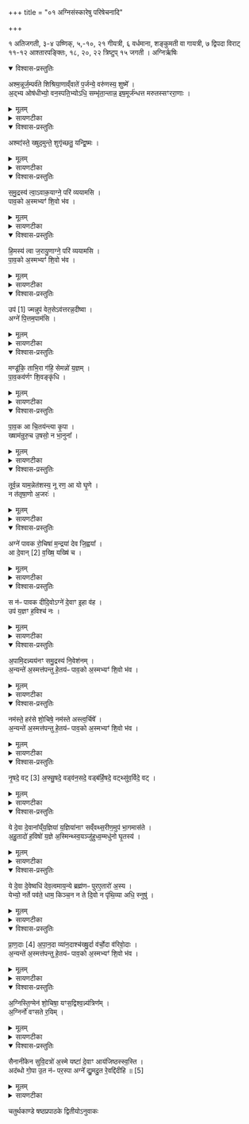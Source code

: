 +++
title = "०१ अग्निसंस्कारेषु परिषेचनादि"

+++

१ अतिजगती,
३-४ उष्णिक्, ५,-१०, २१ गीयत्री,
६ वर्धमाना, शङ्कुमती वा गायत्री,
७ द्विपदा विराट्
११-१२ आश्तारपङ्क्तिः, १८, २०, २२ त्रिष्टुप्
१५ जगती । अग्निर्ऋषिः

<details open><summary>विश्वास-प्रस्तुतिः</summary>

अश्म॒न्नूर्ज॒म्पर्व॑ते शिश्रिया॒णाव्ँवाते॑ प॒र्जन्ये॒ वरु॑णस्य॒ शुष्मे᳚ ।  
अ॒द्भ्य ओष॑धीभ्यो॒ वन॒स्पति॒भ्योऽधि॒ सम्भृ॑ता॒न्तान्न॒ इष॒मूर्ज॑न्धत्त मरुतस्सꣳररा॒णाः ।  
</details>

<details><summary>मूलम्</summary>

अश्म॒न्नूर्ज॒म्पर्व॑ते शिश्रिया॒णाव्ँवाते॑ प॒र्जन्ये॒ वरु॑णस्य॒ शुष्मे᳚ ।  
अ॒द्भ्य ओष॑धीभ्यो॒ वन॒स्पति॒भ्योऽधि॒ सम्भृ॑ता॒न्तान्न॒ इष॒मूर्ज॑न्धत्त मरुतस्सꣳररा॒णाः ।  
</details>

<details><summary>सायणटीका</summary>

[अथ चतुर्थकाण्डे षष्ठः प्रपाठकः]।  
[तत्र प्रथमोऽनुवाकः] ।  
यस्य निःश्वसितं वेदा यो वेदेभ्योऽखिलं जगत्।  
निर्ममे तमहं वन्दे विद्यातीर्थमहेश्वरम्॥  
प्रपाठके पञ्चमे हि चितिसंपूर्त्यनन्तरम्।  
वर्णितो रुद्रहोमोऽथ षष्ठे वाच्याऽग्निसंस्कृतिः॥  
परिषेचनमारभ्य संस्कारा ये चिकीर्षिताः।  
ते पञ्चस्वनुवाकेषु प्रोक्ताः शेषोऽश्वमेधगः॥  
तत्र प्रथमानुवाके परिषेचनविकर्षणादयोऽभिधीयन्ते।  

कल्पः —  ‘उदकुम्भमादायाध्वर्युरश्मन्नूर्जमिति त्रिः प्रदक्षिणमग्निं परिषिञ्चन्पर्येति” इति।   पाठस्तु—  २१५० अश्यन्नूर्जमिति।   हे मरुतः संरराणाः सम्यग्दानशीला यूयमग्न्यादिगतामूर्जं बलहेतुमिषमन्नं नोऽस्मभ्यं धत्त संपादयत।   कीदृशमिषम्, अश्मन्पाषाणे पर्वते मेरुविन्ध्यहिमवदादौ वात प्रचण्डवायौ पर्जन्ये वर्षणक्षमे प्रौढे मेघे वरुणस्य शुष्मे वरुणसंवन्धिनि बले च शिश्रियाणामाश्रितामूर्जं सारभूतां, तथाऽद्भ्यो जलेभ्य ओषधीम्यो व्रीहियवादिम्यो वनस्पतिम्य उदुम्बरादिम्यः सकाशादधिसंभृतामधिकत्वेन सम्यक्संपादिताम्।   यदन्नमश्मादिष्वाश्रित्य सारत्वेनावतिष्ठते, यच्च जलादिम्यः संपाद्यते, यदप्यस्माकं बलहेतुस्तथाविधमन्नं प्रयच्छ।   तमेतं मन्त्रं विनियुङ्क्ते —  
— अश्मन्नूर्जमिति परि षिञ्चति मार्जयन्तेवैनमथो तर्पयत्येव स एनं तृप्तोऽक्षुध्यन्नशोचन्नमुष्मिलोँक उप तिष्ठते” (सं. का. ५ प्र. ४ अ. ४) इति।  
एनमग्निं मार्जयति शुद्धं करोति।   अपि च तर्पयति।   स तृप्तोग्निः स्वर्गलोके क्षुत्पीडारहितः संतापरहितः सन्नेनं यजमानं सेवते।   एतद्वेदनं प्रशंयति— “तृप्यति प्रजया पशुभिर्य एवं वेद” (सं. का. ५ प्र. ४ अ. ४) मन्त्रस्य चतुर्थपाद ऊर्जं मरुत इति पदद्वयस्य तात्पर्यं प्रदर्शयति —  
 “तां न इषमूर्णं धत्त मरुतः सꣳरराणा इत्याहान्नं वा उर्गन्नं मरुतोऽन्नमेवाव रुन्धे” (सं. का. ५ प्र. ४ अ. ४) इति।  
ऊर्ग्बलहेतुरन्नमेव, मरुतोऽप्यन्नसंपादकत्वादन्नम्।   अत उभयोः पठनादन्नं प्राप्नोति।  
</details>

<details open><summary>विश्वास-प्रस्तुतिः</summary>

अश्मꣵ॑स्ते॒ ख्षुद॒मुन्ते॒ शुगृ॑च्छतु॒ यन्द्वि॒ष्मः ।  
</details>

<details><summary>मूलम्</summary>

अश्मꣵ॑स्ते॒ ख्षुद॒मुन्ते॒ शुगृ॑च्छतु॒ यन्द्वि॒ष्मः ।  
</details>

<details><summary>सायणटीका</summary>

कल्पः—  “अश्मꣳस्ते क्षुदुमं ते शुगृच्छत्विति त्रिरपरिषिञ्चन्प्रति पर्येति” इति।   पाठस्तु— अश्मꣳस्ते क्षुदमुमिति।   हेऽश्मन्निष्टकामिर्दृढं निष्पादितत्वात्पाषाणसदृशाग्ने यत्ते क्षुत्त्वदीया क्षुत्पीडा या च ते शुक्त्वदीयः संतापस्तदुभयमपि यं वैरिणं द्विष्मः अमुं द्वेष्यमृच्छतु प्राप्नोति।   अस्य मन्त्रस्य तात्पर्यं दर्शयति —  
 “अश्मꣳस्ते क्षुदनुं ते शुगृच्छतु यं द्विष्म इत्याह यमेव द्वेष्टि तमस्या क्षुधा च शुचा चार्पयति” [सं. का. ५ प्र. ४ अ. ४] इति।  
 २१५१ परिषेचनकाले प्रदक्षिणावृत्तिं विधत्ते—  
 “त्रिः परिषिञ्चन्पर्येति त्रिवृद्वा अग्निर्यावानेवाग्निस्तस्य शुचꣳ शमयति” [सं. का. ५ प्र. ४ अ. ४] इति।  
अग्नेराहवनीयादिरूपेण त्रिगुणत्वम्।   परिषेचनरहिताम् * प्रदक्षिणावृतिं विधत्ते–  
 “त्रिः पुनः पर्येति षट्सं पद्यन्ते षडवा ऋतव ऋतुभिरेवास्य शुचꣳ शमयति” [सं. का. ५ प्र. ४ अ. ४] इति।  
पूर्वेण प्रदक्षिणत्रयेण सह षट्संख्यासंपत्तिः।  
</details>

<details open><summary>विश्वास-प्रस्तुतिः</summary>

स॒मु॒द्रस्य॑ त्वा॒ऽवाक॒याग्ने॒ परि॑ व्ययामसि ।  
पाव॒को अ॒स्मभ्यꣳ॑ शि॒वो भ॑व ।  
</details>

<details><summary>मूलम्</summary>

स॒मु॒द्रस्य॑ त्वा॒ऽवाक॒याग्ने॒ परि॑ व्ययामसि ।  
पाव॒को अ॒स्मभ्यꣳ॑ शि॒वो भ॑व ।  
</details>

<details><summary>सायणटीका</summary>

कल्पः —  “अवकां वेतसशाखां मण्डूकं च दीर्घवंशे प्रवघ्य समुद्रस्य त्वाऽवाकयेति सप्तभिरष्टभिर्वाऽग्निं विकर्षति” इति।   तत्र प्रथमामाह— समुद्रस्य त्वेति।   अवका शैवालम्।   हेऽग्ने त्वां समुद्रस्यावाकया समुद्रसंबन्धिना शैवालेना परिव्ययामसि परितः संवृणोमि।   उपरिभागे सर्वत्र विकर्षामीत्यर्थः।   त्वं च स्मभ्यमस्तदर्थं पावकः शोधकः शिवः शान्तश्च भव।  
</details>

<details open><summary>विश्वास-प्रस्तुतिः</summary>

हि॒मस्य॑ त्वा ज॒रायु॒णाग्ने॒ परि॑ व्ययामसि ।  
पा॒व॒को अ॒स्मभ्यꣳ॑ शि॒वो भ॑व ।  
</details>

<details><summary>मूलम्</summary>

हि॒मस्य॑ त्वा ज॒रायु॒णाग्ने॒ परि॑ व्ययामसि ।  
पा॒व॒को अ॒स्मभ्यꣳ॑ शि॒वो भ॑व ।  
</details>

<details><summary>सायणटीका</summary>

अथ द्वीतीवामाह— हिमस्य त्वेति।   हेऽग्ने त्वां हिमस्य शैत्यस्य जरायुणा जरायुवदुत्पत्ति स्थानीयेन शैवालेन।   शेषं पूर्ववत्।  
</details>

<details open><summary>विश्वास-प्रस्तुतिः</summary>

उप॑ [1]  ज्मन्नुप॑ वेत॒सेऽव॑त्तरन्न॒दीष्वा ।  
अग्ने॑ पि॒त्तम॒पाम॑सि ।  
</details>

<details><summary>मूलम्</summary>

उप॑ [1]  ज्मन्नुप॑ वेत॒सेऽव॑त्तरन्न॒दीष्वा ।  
अग्ने॑ पि॒त्तम॒पाम॑सि ।  
</details>

<details><summary>सायणटीका</summary>

अथ तृतीयामाह— उप ज्मन्नुपेति।   हेऽग्ने ज्मा पृथिवी तस्यामुपगतो वर्तसे।   तथा वेतसे वञ्जुलक उपगतो वर्तसे।   तथा नदीष्वा नदीणलेष्वपि अवत्तरमतिशयेन रक्षकत्वे यथा भवति तथोपोगतो वर्तसे।   तथा त्वमपां पित्तमसि तेजोऽसि।  
</details>

<details open><summary>विश्वास-प्रस्तुतिः</summary>

मण्डू॑कि॒ ताभि॒रा ग॑हि॒ सेमन्नो॑ य॒ज्ञम् ।  
पा॒व॒कव॑र्णꣳ शि॒वङ्कृ॑धि ।  
</details>

<details><summary>मूलम्</summary>

मण्डू॑कि॒ ताभि॒रा ग॑हि॒ सेमन्नो॑ य॒ज्ञम् ।  
पा॒व॒कव॑र्णꣳ शि॒वङ्कृ॑धि ।  
</details>

<details><summary>सायणटीका</summary>

अथ चतुर्थीमाह— भण्डृकि ताभिरिति।   हे मण्ढुकि मण्डूकजातीये ताभिः समनश्वर्रोक्ताभिर्ऋग्मिः सहाऽऽगह्यागच्छ।   सा त्वमिमनुष्ठीयमानं नो॑ऽमदीयं यज्ञं पावक वर्णमग्निसमानते॑जस्कं शिवं फलप्रदत्वेत शान्त कृधि कुरु।  
</details>

<details open><summary>विश्वास-प्रस्तुतिः</summary>

पा॒व॒क आ चि॒तय॑न्त्या कृ॒पा ।  
ख्षाम॑न्रुरु॒च उ॒षसो॒ न भा॒नुना᳚ ।  
</details>

<details><summary>मूलम्</summary>

पा॒व॒क आ चि॒तय॑न्त्या कृ॒पा ।  
ख्षाम॑न्रुरु॒च उ॒षसो॒ न भा॒नुना᳚ ।  
</details>

<details><summary>सायणटीका</summary>

अथ पञ्चमीमाह— पावक आ इति।   हे मण्डूकि पावके स्मिन्नग्नौ विषयभूते सति चिन्त * ख. पुस्तकटिप्पणिकायां ‘परिषेचनराहितां प्रदक्षिणावृत्तिमिति पाठो भवितुं युक्त’ इति।  
२१५२ यन्त्या चिन्वानया कृपा कृपया सामर्थ्येन युक्ता सत्या इहाऽऽहगच्छ।   त्वय्यागतयां सत्यामयमग्निः सामन्क्षाम्नि पृथिव्यां रुरुचे दीप्तवान्।   तत्र दृष्मान्तः—उषसो न भानुना।   उषःकालसंबन्धिना प्रकाशेन यथा पदार्था दीप्यन्ते तद्वत्।  
</details>

<details open><summary>विश्वास-प्रस्तुतिः</summary>

तूर्व॒न्न याम॒न्नेत॑शस्य॒ नू रण॒ आ यो घृ॒णे ।  
न त॑तृषा॒णो अ॒जरः॑ ।  
</details>

<details><summary>मूलम्</summary>

तूर्व॒न्न याम॒न्नेत॑शस्य॒ नू रण॒ आ यो घृ॒णे ।  
न त॑तृषा॒णो अ॒जरः॑ ।  
</details>

<details><summary>सायणटीका</summary>

अथ षष्ठीमाह— तूर्वन्न यामन्निति।   योऽग्निरेतशस्य गमनकुशलस्याश्वस्य यामिन्नियामके रणे युद्धे तूर्वन्न परबलानि हिंसन्निवाऽऽघृणे नु सर्वतो दीप्यते खलु सोऽग्निरजरो जरारहितस्ततृषाणो न तृष्णायुक्तो न भवति।   यथा लोके शीघ्रगमनस्वभावमश्वं वामहस्तगतेन खलीनेन दृढं नियम्य रणे प्रवर्तमानः पुरुषः परबलानि हिंसन्न त्वरत एवमयमग्निः प्रज्वलति न कदाचिज्जीर्यति, नाप्यसौ तृष्णायुक्तः किंतु तृप्त इत्यर्थः।  
</details>

<details open><summary>विश्वास-प्रस्तुतिः</summary>

अग्ने॑ पावक रो॒चिषा॑ म॒न्द्रया॑ देव जि॒ह्वया᳚ ।  
आ दे॒वान् [2]  व॒ख्षि॒ यख्षि॑ च ।  
</details>

<details><summary>मूलम्</summary>

अग्ने॑ पावक रो॒चिषा॑ म॒न्द्रया॑ देव जि॒ह्वया᳚ ।  
आ दे॒वान् [2]  व॒ख्षि॒ यख्षि॑ च ।  
</details>

<details><summary>सायणटीका</summary>

अथ सप्तमीमाह— अग्ने पावकेति।   हे पावक शोधक देव द्योतनात्मकाग्ने रोचिषा दीप्तिमत्या मन्द्रया श्लक्ष्णया जिह्वया वाचा देवागावक्षि आवह यक्षि यज।  
</details>

<details open><summary>विश्वास-प्रस्तुतिः</summary>

स न॑ᳶ पावक दीदि॒वोऽग्ने॑ दे॒वाꣳ इ॒हा व॑ह ।  
उप॑ य॒ज्ञꣳ ह॒विश्च॑ नः ।  
</details>

<details><summary>मूलम्</summary>

स न॑ᳶ पावक दीदि॒वोऽग्ने॑ दे॒वाꣳ इ॒हा व॑ह ।  
उप॑ य॒ज्ञꣳ ह॒विश्च॑ नः ।  
</details>

<details><summary>सायणटीका</summary>

अथाष्ठमीमाह स न पावकेति।   हे पावक शोधक दीदिवो दीप्यमानाग्ने नोऽस्मदर्थं देवानिह कर्मण्यावह, अस्माकमिमं यज्ञं हविश्चोपं देवसमीपे प्रापय।   एतैरष्टभिर्मन्त्रैः साध्यं विकर्षणं विधत्ते—  
 “अपां वा एतत्पुष्यं यद्वेतसोऽषाꣳ शरोऽवका वेतसशाखया चादकाभिश्च वि कर्षत्यापो वै शान्ताः शान्ताभिरेवास्य शुचꣳ शमयति” (सं. का. ५ प्र. ४ अ. ४) इति।  
योऽयं वेतसः सोऽयमपां पुष्यस्थानीयोऽप्सु जायमानत्वात्।   याश्चावका शैवालभिधास्ता अपां शरः सारं दघ्नो मण्डमिव।   तस्मादेताभ्यामाग्निं विकर्षेत्, चितेरुपरि नानादिक्षु विविधमेतदुभयमाकर्षेदित्यर्थः।   आषो दाहनिवारकत्वाच्छान्ताः अप्संभन्धिना द्रव्यद्वयेन विकर्षणे सति शान्ताभिर्ऋग्भिरेवास्याग्नेः शुचं शमयति।  
पूर्वोक्तद्रव्यद्वयेन सह मष्डूकस्यापि विकर्षणसाधानत्वं विधत्ते—  
  २१५३ ‘यो वा अग्निं चितं प्रथमः पशुरधिक्रामतीश्वरो वै तꣳ शुचा प्रदहो मण्डूकेन वि कर्षत्येव वै पशूनामनुपजीवनीयो न वा एष ग्राम्येषु पशुषु हितो नाऽऽरण्येषु तमेव शुचाऽर्पयति” (सं. का. ५ प्र. ४ अ. ४) इति।  
गोमहिषाजादीनां मध्ये यः पशुरिममिष्टकाभिश्चितमग्निं प्रथममधिरुह्य दाहेनाऽऽकामति तं पशुं संतापेन प्रदग्धुमयमग्निः प्रभुर्भेवति।   तस्मात्पश्वन्तरेण विकर्षणं न कुर्यात्किंतु मण्डूकेन कुर्यात्।   मण्डूकश्च यागयोग्येषु ग्राभ्येष्वारप्येषु च पशुष्वनन्तर्भावाल्लोकेऽपि गोमहिषादिवदुपयोगादर्शनाच्च केनाप्युपजीव्यो न भवति।   अतस्तेन विकर्षणे तमेव मण्डूकं संतापेन योजयति।  
तस्मिन्विकर्षणे समुद्रस्य त्वेत्यादीन्मन्त्रान्विनियुङ्क्ते —  
— “अष्टाभिर्वि कर्षत्यष्टाक्षरा गायत्री गायत्रोऽग्निर्यावानेवाग्निस्तस्य शुच शमयति” (सं. का. ५ प्र. ४ अ. ४) इति।  
सामान्यतो विहितान्मन्त्रान्विशेषते विधत्ते–  
 “पावकवतीभिरन्नं वै पावकोऽन्नेनैवास्य शुचꣳ शमयति” (सं. का. ५ प्र. ४ अ. ४) इति।   पावको अस्मभ्यꣳ शिवो भवेत्येवं पावकशब्दो चास्वृक्षु वर्तते ताः पावकवत्य इत्यर्थः ताभिर्विकर्षतीत्यनुवर्तते।   पावकस्याग्नेरन्नवचनहेतुत्वादन्नत्वम्।  
</details>

<details open><summary>विश्वास-प्रस्तुतिः</summary>

अ॒पामि॒दन्न्यय॑नꣳ समु॒द्रस्य॑ नि॒वेश॑नम् ।  
अ॒न्यन्ते॑ अ॒स्मत्त॑पन्तु हे॒तय॑ᳶ पाव॒को अ॒स्मभ्यꣳ॑ शि॒वो भ॑व ।  
</details>

<details><summary>मूलम्</summary>

अ॒पामि॒दन्न्यय॑नꣳ समु॒द्रस्य॑ नि॒वेश॑नम् ।  
अ॒न्यन्ते॑ अ॒स्मत्त॑पन्तु हे॒तय॑ᳶ पाव॒को अ॒स्मभ्यꣳ॑ शि॒वो भ॑व ।  
</details>

<details><summary>सायणटीका</summary>

कल्पः —  “अपामिदं न्ययनं नमस्ते हरसे शोचिष इति द्वाभ्यामग्निमधिरोहति” इति।   तत्र प्रथमामाह– अपामिदमिति।   इदं चित्याग्निस्थानमपां न्ययनं नियमेन प्राप्तिस्थानं यागद्वाराऽप्यापः प्राप्यन्ते।   अत एवापां बहुलत्वात्समुद्रस्य निवेशनं गृहस्थानियम्।   तद्रूप हेऽग्ने ते त्वदीया हेतयोऽस्मतोऽन्यं विरोधिनं पुरुषं तपन्तु क्लेशयन्तु।   अस्मभ्यमस्मदर्थं पावकः शुद्धः शिवः शान्तश्च भव।  
</details>

<details open><summary>विश्वास-प्रस्तुतिः</summary>

नम॑स्ते॒ हर॑से शो॒चिषे॒ नम॑स्ते अस्त्व॒र्चिषे᳚ ।  
अ॒न्यन्ते॑ अ॒स्मत्त॑पन्तु हे॒तय॑ᳶ पाव॒को अ॒स्मभ्यꣳ॑ शि॒वो भ॑व ।  
</details>

<details><summary>मूलम्</summary>

नम॑स्ते॒ हर॑से शो॒चिषे॒ नम॑स्ते अस्त्व॒र्चिषे᳚ ।  
अ॒न्यन्ते॑ अ॒स्मत्त॑पन्तु हे॒तय॑ᳶ पाव॒को अ॒स्मभ्यꣳ॑ शि॒वो भ॑व ।  
</details>

<details><summary>सायणटीका</summary>

अथ द्वितीयमाह–  नमस्ते हरस इति।   हेऽग्ने ते तव हरसे रसानां हन्त्रे शोचिषे शोषणहेतवे  तेजसे नमोऽस्तु।   किंच, ते तवार्चिषे पदार्थान्पकाशयित्रे तेजसे नमोऽस्तु।   अन्यमित्यादि पूर्ववत्।   एतन्मन्त्रसाध्यादधिरोहणात्पूर्वमुपानत्प्रतिमोचनं विधत्ते–  
  २१५४ “मृत्युर्वा एत्र यदग्रिर्ब्रह्मण एतद्रूपं यत्कृष्णाजिनं कार्ष्णी उपानहावुप मुञ्चते ब्रह्मणैव मृत्योरन्तर्धत्ते” [सं. का. ५ प्र. ४ अ. ४] इति।  
अग्नेर्दाहकत्वान्मृत्युत्वं प्रसिद्धं, कृष्णाजिनं तु ब्रह्मणो वेदस्य रूपम्।   अत एव दीक्षाप्रकरणे समाम्नायते—  
“ऋक्सामे वै देवेभ्यो यज्ञायातिष्ठमाने कृष्णो रूपं कृत्वाऽपक्रम्यतिष्ठताम्” इति।   कृष्णाजिननिर्मिते उपानहो कार्ष्णी, तयोः प्रतिमोके सति वेदेनैव मृत्युरन्तर्हितो भवति।  
उपानद्द्वयस्य प्रतिमोकाप्रतिमोकयोर्दोषसद्भावादेकस्य एव प्रतिमोकं विधत्ते।   
“अन्तर्मुत्योर्धत्तेऽन्तरन्नाद्यादित्याहुरन्यामुपमुञ्चेतऽन्यां नान्तरेव मृत्योर्धत्तेऽवान्नाद्यꣳ रुन्धे” (सं. का. ५ प्र. ४ अ. ४) इति।  
उभयोरप्यप्रतिमोकतया मृत्युवाधः।   प्रतिमोकेन मृत्योरन्तर्धानं मृत्युरुपशम्यप्ति।   अस्ति त्वन्यो दोषः यथा मृत्योरन्तर्धानमेवमन्नाद्यादप्यन्तर्हितो भवतीत्येवमभिज्ञा आहुः।   अतस्तत्परिहारायैकामुपानहमुपमुञ्चत इतरां नोपमुञ्चेत्।   तथा सत्युपमोकादूर्ध्वं यञ्चितेरधिरोहणं तदङ्गभूते द्वितीयेऽस्मिन्मन्त्रे प्रथमार्धस्य उदानदुपमोकादूर्ध्वं यच्चितेरधिरेहणुं तदङ्गभूते द्वितीयेऽस्मिन्मन्त्रे प्रथमार्धत्य तात्पर्यं दर्शयति —  
 “नमस्ते हरसे शोचिव इत्याह नमस्कृत्य हि वरीयाꣳसमुपच न्ति” (सं. का. ५ प्र. ४ अ. ४) इति।  
लोके हि योऽतिशयेन वसुमान्भवति तं भृत्या आदौ नमस्कृत्य पचादुपचरन्ति।   ततोऽग्नेरप्यत्र नमस्कारो युक्तः।   तृतीयपादस्य तात्पर्यं दर्शयति।  
“अन्नं ते अस्मत्तपन्तु हेतय इत्याह यमेव द्वेष्ठि तमस्य शुचाऽर्पयति” (सं. का. ५ प्र. ४ अ. ४) इति।  
तं द्वेष्यमस्याग्नेः संतापेन योजयति।  
चतुर्थपादस्य तात्पर्यं दर्शयति —  
 “पावको अस्मभ्यꣳ शिवो भवेत्याहान्नं वै पावकोऽन्नमेवाव रुन्धे” (सं. का. ५ प्र. ४ अ. ४) इति।  
अपामिदं न्ययनमित्यादिमन्त्रसंख्याविशिष्टमधिरोहणं विधत्ते–  
 “द्वाभ्यामधि क्रमाति प्रतिष्ठित्यै” (सं. का. ५ प्र. ४ अ. ४) इति।  
२१५५ सामान्येन विनियुक्तौ मन्त्रौ पुनर्विशेषाकारेण विनियुङ्क्ते —  
 “अपस्यवतीभ्याꣳ शान्त्ये” (सं. का. ५ प्र. ४ अ. ४) इति।  
अपामिदमित्येवमपूशब्दो ययोर्ऋचोस्ते अपस्यवत्यौ।   ताभ्यामधिरोहणे सत्यग्नितापस्य शान्तिर्भवति।  
</details>

<details open><summary>विश्वास-प्रस्तुतिः</summary>

नृ॒षदे॒ वट् [3]  अ॒फ्सु॒षदे॒ वड्व॑न॒सदे॒ वड्ब॑र्हि॒षदे॒ वट्थ्सु॑व॒र्विदे॒ वट् ।  
</details>

<details><summary>मूलम्</summary>

नृ॒षदे॒ वट् [3]  अ॒फ्सु॒षदे॒ वड्व॑न॒सदे॒ वड्ब॑र्हि॒षदे॒ वट्थ्सु॑व॒र्विदे॒ वट् ।  
</details>

<details><summary>सायणटीका</summary>

कल्पः —   “नृषदे वडिति पञ्चभिरुत्तरवेदिवदाग्निं स्वयमातृण्णां वा व्प्राधार्य” इति।   पाठस्तु— नुषदे वडिति।   नृषु मनुष्येषु जाठराग्निरूपेण सीदतीति नृषत्, तस्मै वड्डविर्दत्तम्।   वाडवरूपेणाप्सु सीदतीत्यप्सुवत्।   दावाग्निरूपेण वने सीदतीति वनसत्।   आहवनीयादिरूपेण वर्हिषि यज्ञे सीदतीति बर्हिषत्।   आदित्यरूपेण स्वर्गं बिन्दते लभत इति सुवर्वित्।   एतान्मन्त्रान्विनियुङ्ङ्क्ते— “नृषदे वडिति व्याधारयति पङ्क्त्याऽऽहुत्या यज्ञमुखमारभते” [सं. का. ५ प्र. ४ अ. ४] इति।  
पञ्चसंख्योपेतयाऽऽहुत्वा यज्ञे मुख्यमङ्गमुपक्रान्तवान्भवति।  
अथ दक्षिणमंसमुत्तरां श्रौणिमित्यादिकं वक्रत्वं विधत्ते—  

“अक्ष्णया व्याघारयति तस्मादक्ष्णया पशवोऽङ्गानि प्र हरन्ति प्रतिष्ठित्यै” [सं. का. ५ प्र. ४ अ. ६] इति।  
मन्त्रगतं वट्शब्दं प्रशंसति—  
“यद्वषट्कुर्याद्यातयामाऽस्य वषट्कारः स्याद्यान्न वषट्कुर्याद्रक्षाꣳसि यज्ञꣳ हन्युर्वडित्याह परोक्षमेव वषट्करोति नास्य यातयामा वषट्कारो भवति न यज्ञꣳरक्षाꣳसि घ्नन्ति” (सं. का. ५ प्र. ४ अ. ५) इति।  
एतच्च वाक्यं सं ते वायुर्मातरिश्वा दधात्वितिमन्त्रे तस्मै च देवि वषडस्तु तुभ्यमित्यस्य पदस्य व्याख्यानरूपत्वं ब्राह्ममेनादाहृत्य सम्यग्षिवृतम्।  
</details>

<details open><summary>विश्वास-प्रस्तुतिः</summary>

ये दे॒वा दे॒वाना᳚य्ँय॒ज्ञिया॑ य॒ज्ञिया॑नाꣳ सव्ँवथ्स॒रीण॒मुप॑ भा॒गमास॑ते ।  
अ॒हु॒तादो॑ ह॒विषो॑ य॒ज्ञे अ॒स्मिन्थ्स्व॒यञ्जु॑हुध्व॒म्मधु॑नो घृ॒तस्य॑ ।  
</details>

<details><summary>मूलम्</summary>

ये दे॒वा दे॒वाना᳚य्ँय॒ज्ञिया॑ य॒ज्ञिया॑नाꣳ सव्ँवथ्स॒रीण॒मुप॑ भा॒गमास॑ते ।  
अ॒हु॒तादो॑ ह॒विषो॑ य॒ज्ञे अ॒स्मिन्थ्स्व॒यञ्जु॑हुध्व॒म्मधु॑नो घृ॒तस्य॑ ।  
</details>

<details><summary>सायणटीका</summary>

कल्पः —  “ये देवा देवानामिति द्वाभ्यामनुपरिचारं दध्ना मधुमिश्रेण दर्भग्रुमष्टिनाऽग्निं व्यवोक्षति” तत्र प्रथमामाह— ये देवा देवानामिति।   द्विविधा देवाः हविर्भुज इन्द्रवरुणादयः।   शरीरनिर्वाहकाः प्राणात्मकाः प्राणापानादयश्च।   दीध्वन्तीति व्युत्पत्तिरुभयत्रापि संभ  २१५६ वति।   उभयेऽप्येते यज्ञियाः।   तत्रेन्द्रादयो देवा यज्ञेन पूज्यत्वाद्यज्ञियाः।   प्राणादायस्तु यज्ञेन पूजकत्वाद्यज्ञियाः।   एवं सति यज्ञियानामिन्द्रादीनां देवानां संबन्धिनः प्राणरूपा ये यज्ञियानां(स्ते) संवत्सरेणं संवत्सरेण साध्यं चित्याग्निभागं भजनीयगुपासते सेवन्ते प्राणाद्या अहुतादः।   हुतं स्वाहाकारणे समर्पितमदन्तीति हुताद इन्द्रादयस्तद्विपरितत्वात्प्राणा अहुतादः।   तथाविधा हे प्राणा अस्मिन्यज्ञे हविषोऽस्माभिर्हूयमानस्य मधुनो मधुरस्य(घृतस्य) भागं स्वयं जुहुध्वं मदीयेन स्वाहाकारसमर्पणेन विना स्वयमेव स्वी कुरुत।  
</details>

<details open><summary>विश्वास-प्रस्तुतिः</summary>

ये दे॒वा दे॒वेष्वधि॑ देव॒त्वमाय॒न्ये ब्रह्म॑णᳶ पुरए॒तारो॑ अ॒स्य ।  
येभ्यो॒ नर्ते पव॑ते॒ धाम॒ किञ्च॒न न ते दि॒वो न पृ॑थि॒व्या अधि॒ स्नुषु॑ ।  
</details>

<details><summary>मूलम्</summary>

ये दे॒वा दे॒वेष्वधि॑ देव॒त्वमाय॒न्ये ब्रह्म॑णᳶ पुरए॒तारो॑ अ॒स्य ।  
येभ्यो॒ नर्ते पव॑ते॒ धाम॒ किञ्च॒न न ते दि॒वो न पृ॑थि॒व्या अधि॒ स्नुषु॑ ।  
</details>

<details><summary>सायणटीका</summary>

अथ द्वितीयामाह— ये देवा देवेष्विति।   ये प्राणा देवेष्विन्द्रादिष्वप्यति अधिष्ठातृत्वेन देवत्वमायन्प्राप्ताः प्राणैरधिष्ठिता एवेन्द्रादिविग्रहा व्यवहारन्तीत्यर्थः।   किंच ये प्राणा अस्य ब्रह्मणश्चयिमानस्याग्नेः परिवृढस्य पुरएतारः पुरतो गन्तारो निर्वाहका इत्यर्थः।   न खलु प्राणैर्विना चीयमानोऽग्निर्वौढुं शक्यते।   किंच येभ्य ऋते यान्विना किंचन धाम विशां न पवते न शुद्धं भवति ते प्राणरूपा देवा दिवो न दिव्यपि न तिष्ठन्ति, पृथिव्यां न भूमावपि न तिष्ठन्ति, किं तर्हि स्नुषु पर्वतसानुसदृशेषु शरीरगतचक्षुरादिगोलकेष्वाश्रित्य वर्तन्ते।  
एतन्मन्त्रद्वयं विनियुङ्क्ते —  
—  
“हुतादो वा अन्ये देवा अहुतादोऽन्ये तानग्निचिदेबोभयान्प्रीणाति ये देवा देवानामिति दघ्ना मधुमिश्रेणावोक्षति हुतादश्चैव देवानहुतादश्च यजमानः प्रीणाति तं यजमानं प्रीणन्ति दध्नैव हुतादः प्रीणाति मधुषाऽहुतादो ग्राम्यं वा एतदन्न यद्दध्यारण्यं मधु यद्दघ्ना मधुमिश्रेणावोक्षत्युभ स्यावरुद्ध्यै” [सं. का. ५ प्र. ४ अ. ५] इति।  
हुताद इन्द्रादयोऽहुतादः प्राणाः।   तानुभयानपि देवानयमग्निवित्प्रीणयितुमर्हति।   अतो मधुमिश्रेण दध्नाऽवोक्षणं कुर्यात्।   तेन चोभये प्रीताः सन्तो यजमानमपि प्रीणयन्ति।   तत्रापीन्द्राद्रीनां दघ्ना प्रीतिः, प्राणानां मधुना प्रीतिः।   किंच, दघ्नो ग्राम्यत्वान्मधुनश्चाऽऽरण्यत्वादुभाभ्यामवोक्षणे सत्युभयमपि संपादितं भवति।   अवोक्षमसाघनं प्रौढदर्भमुष्ठिं विधत्ते–  
  २१५७ “ग्रुमुष्टिनाऽवोक्षति प्राजापत्यो वै ग्रुमुष्टिः सयोनित्वाय” (सं. का. ५ प्र. ४ अ. ५) इति।  
गुरुः स्थूलो दर्भमुष्टिर्ग्रुमृष्टिः ।   तस्य प्रजापतिवत्प्रौढत्वात्प्राजापत्यत्वम्।   अतस्तेनावोक्षणं सयोनित्वाय भवति।   अग्निरपि प्रजापतिनोत्पादितत्वाप्राजापत्यः।   तेन समानयोनित्वम्।   मन्त्रद्वित्वं प्रशंसति– “द्वाभ्यां प्रतिष्ठित्यै” (सं. का. ५ प्र. ४ अ. ५) इति।  
अवोक्षणकाले परितो भ्रमणं विधत्ते–  
 “अनुपरिचारमवोक्षत्यपरिवर्गमेवैनान्प्रीणाति” [सं. का. ५ प्र. ४ अ. ५] इति।  
अनुपरिचारमनुक्रमेण परितश्चरित्वा परिवर्गमेवाग्न्यवयवेषु कस्यापि वर्जनमकृत्वेवैनामग्न्यवयवान्प्रीणाति।  
।  
</details>

<details open><summary>विश्वास-प्रस्तुतिः</summary>

प्रा॒ण॒दाः [4]  अ॒पा॒न॒दा व्या॑न॒दाश्च॑ख्षु॒र्दा व॑र्चो॒दा व॑रिवो॒दाः ।  
अ॒न्यन्ते॑ अ॒स्मत्त॑पन्तु हे॒तय॑ᳶ पाव॒को अ॒स्मभ्यꣳ॑ शि॒वो भ॑व ।  
</details>

<details><summary>मूलम्</summary>

प्रा॒ण॒दाः [4]  अ॒पा॒न॒दा व्या॑न॒दाश्च॑ख्षु॒र्दा व॑र्चो॒दा व॑रिवो॒दाः ।  
अ॒न्यन्ते॑ अ॒स्मत्त॑पन्तु हे॒तय॑ᳶ पाव॒को अ॒स्मभ्यꣳ॑ शि॒वो भ॑व ।  
</details>

<details><summary>सायणटीका</summary>

कल्पः —  “प्राणदा अपानदा इति प्रत्पवरोह्य” इति।   पाठस्तु— प्राणदा अपानदा इति।   यजमानाय प्राणं ददातीति प्राणदाः।   प्राणं सुस्थिरं करोतीत्यर्थः।   एवमुत्तरत्रापि।   वर्चो बलं, वरिवः प्र(पू) जा।   अन्यमित्यादि पूर्ववत्।  
प्राणादिदानप्रशक्तिपूर्वकं मन्त्रं व्याचष्टे– “वि वा एष प्राणैः प्रजया पशुभिर्ऋघ्यते योऽग्निं चिन्वन्नधिक्रामति प्राणदा अपानदा इत्याह प्राणानेवाऽऽत्मन्धत्ते वर्चोदा वरिवोदा इत्याह प्रजा वै वर्चः पशवो वरिवः प्रजामेव पशूनात्मन्धत्ते” (सं. का. ५ प्र. ४ अ. ५) इति।  
यो यजगानोऽग्निचयनकालेऽग्निमधिरोहत्येष प्राणादिभिर्वियुज्यते।   अतः प्राणादिदानं प्रार्थनीयमिति मन्त्रः प्रवर्तते।   तत्र पूर्वभागेन (ण) प्राणादीन्स्वात्मनि सुस्थितान्करोति उत्तरभागेन (ण) बलवाचिना वर्चःशब्देन पुत्रपौत्रादिरूपाः प्रजा उपलक्षिताः।   तासु हि सतीषु व्यवहर्तुं प्रवलत्वात्।   पूजावाचिना बरिवःशब्देन पशव उपलक्षिताः।   तेषु सत्सु क्षीरादिसंपत्त्या पूज्यो भवति।  
</details>

<details open><summary>विश्वास-प्रस्तुतिः</summary>

अ॒ग्निस्ति॒ग्मेन॑ शो॒चिषा॒ यꣳस॒द्विश्व॒न्न्य॑त्रिण᳚म् ।  
अ॒ग्निर्नो॑ वꣳसते र॒यिम् ।  
</details>

<details><summary>मूलम्</summary>

अ॒ग्निस्ति॒ग्मेन॑ शो॒चिषा॒ यꣳस॒द्विश्व॒न्न्य॑त्रिण᳚म् ।  
अ॒ग्निर्नो॑ वꣳसते र॒यिम् ।  
</details>

<details><summary>सायणटीका</summary>

कल्पः —  “अग्निस्तिग्मेनेति द्वाभ्यामग्नयेऽनीकवत एकामाहुतिं हुत्वा” इति।     २१५८ तत्र प्रथमामाह— अग्निस्तिग्मेनेति।   अयं चीयमानोऽग्निस्तिग्मेन शोचिषा तीक्ष्णया ज्वालयाऽत्त्रिणं राक्षसादिं विश्वं सर्व विरोधिनं नियंसन्नियमयतु।   विनाशयीत्वत्यर्थः।   अत्त्रमदनशीलं बाधकमनिष्टं तदस्यास्तीत्यत्त्री तं विनाशयतु।   किंचायमग्निर्नोऽस्मदर्थं रयिं धनं वंसते वंसितुं संभाजयितुमिच्छतु।  
</details>

<details open><summary>विश्वास-प्रस्तुतिः</summary>

सैनानी॑केन सुवि॒दत्रो॑ अ॒स्मे यष्टा॑ दे॒वाꣳ आय॑जिष्ठस्स्व॒स्ति ।  
अद॑ब्धो गो॒पा उ॒त न॑ᳶ पर॒स्पा अग्ने᳚ द्यु॒मदु॒त रे॒वद्दि॑दीहि ॥ [5]
</details>

<details><summary>मूलम्</summary>

सैनानी॑केन सुवि॒दत्रो॑ अ॒स्मे यष्टा॑ दे॒वाꣳ आय॑जिष्ठस्स्व॒स्ति ।  
अद॑ब्धो गो॒पा उ॒त न॑ᳶ पर॒स्पा अग्ने᳚ द्यु॒मदु॒त रे॒वद्दि॑दीहि ॥ [5]
</details>

<details><summary>सायणटीका</summary>

अथ द्वितीयामाह— सैनाऽनीकेनेति।   हेऽग्ने स त्वं द्युमद्दप्यिमानमुतापि च रेवद्वहुधनयुक्तं गृहक्षेत्रादिकं दिदीहि प्रकाशय।   कीदृशस्त्वम्, एनाऽनीकेन सुविदत्रोऽनेन ज्वालासमूहेन सुष्टु वेदिता, अस्मे देवान्यष्टाऽस्मदर्थं देवानुद्दिश्य यागनिष्पादकः, स्वस्ति विघ्नराहित्यं यथा भवति तथाऽऽयजिष्ठोऽतिशयेन कृत्स्नयागसमाप्तिकारी, अदब्धः केनाप्यहिंसितः, गोपा मन्त्रस्य गोप्ता, उतापि च नोऽस्माकं परस्पा अतिशयेन पालयिता ।   अत्र विनियोगसंग्रहः—  
पष्ठे पञ्चानुवाकाः स्युरग्निशेषस्ततः परे।  
चत्वारो ह्यश्वमेधार्था अश्मेति परिषिञ्चति॥  
अश्मंस्ते प्रतिपर्येति समुद्रेत्यग्निमष्टभिः।  
विकर्षेदित्यपां द्वाभ्यामारोहति चितिं नृषत्॥  
व्याघारः पञ्चभिर्ये दे द्वाभ्यामग्निमवोक्षति।  
प्राणदा अवरुह्यान्निस्तिग्मेनेत्याहुतिद्वयम्॥  
प्रथमे त्वनुवाकेऽस्मिन्मन्त्रा द्वाविंशतिरीरि(तिः स्थि)ताः॥  
अथ मीमांसा।  
नवमाध्यायस्य प्रथमपादे चिन्तितम्—  
विकर्षप्रोक्षणे कार्ये प्रतीष्टकमुतैकधा।  
आद्योऽवयव्यसत्त्वेन मवं भूदेशसत्त्वुतः॥  
“इष्टकाभिरग्निं चिनुते” इति श्रूयते ।   तत्रेदमान्नायते—“मण्डूकेनाग्निं विकर्षति।   वेतसशाखाया चावकाभिश्चाग्निं विकर्षति।   हिरण्यशकलसहस्रेणाग्निं प्रोक्षति” इति।   शाखाग्रे मण्ढूकं बद्ध्वा तेन विकर्षतीत्यर्थः।   ते च विकर्षणप्रोक्षणे प्रतीष्टकं कर्तव्ये।   कुतः।   चिताभ्य इष्टकाभ्यः पृथमग्निशब्दार्थस्य   २१५९ कस्यचिदवयविद्रव्यस्याभावादिति चेन्मैवम्।   उपहिताभिरिष्टकाभिः संयुक्तस्य प्रदेशस्यावयविद्रव्यत्वात्।   तस्य चाग्न्माघारत्वेनाग्निशब्दार्थत्वम्।   तस्मादग्नेरे कत्वात्सकृदेव विकर्षणप्रोक्षणे कुर्यात्॥  
इति श्रीमत्सायणाचार्यविरचिते माधवीये वेदार्थप्रकाशे कृष्णयजुर्वेदीयतीत्तरीयसंहिताभाष्ये चतुर्थकाण्डे षष्ठप्रपाठके प्रथमोऽनुवाकः ॥   १॥  
</details>

चतुर्थकाण्डे षष्ठप्रपाठके द्वितीयोऽनुवाकः
